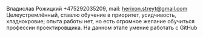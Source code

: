 Владислав Рожицкий
+475292035209, mail: herixon.streyt@gmail.com
Целеустремлённый, ставлю обучение в приоритет, усидчивость, хладнокровие; опыта работы нет, но есть огромное желание обучиться профессии проектировщика.
На данном этапе умение работать с GitHub